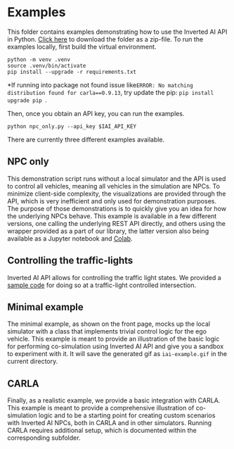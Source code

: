 # Examples

This folder contains examples demonstrating how to use the Inverted AI API in Python. [Click here](https://download-directory.github.io/?url=https://github.com/inverted-ai/invertedai/tree/master/examples) to download the folder as a zip-file.
To run the examples locally, first build the virtual environment.
```commandline
python -m venv .venv
source .venv/bin/activate
pip install --upgrade -r requirements.txt
```
*If running into package not found issue like`ERROR: No matching distribution found for carla==0.9.13`, try update 
the pip: `pip install upgrade pip `.  

Then, once you obtain an API key, you can run the examples.
```commandline
python npc_only.py --api_key $IAI_API_KEY
```
There are currently three different examples available.

## NPC only

This demonstration script runs without a local simulator and the API is used to control
all vehicles, meaning all vehicles in the simulation are NPCs. To minimize client-side
complexity, the visualizations are provided through the API, which is very inefficient
and only used for demonstration purposes. The purpose of those demonstrations is to
quickly give you an idea for how the underlying NPCs behave. This example is available
in a few different versions, one calling the underlying REST API directly, and others
using the wrapper provided as a part of our library, the latter version also being
available as a Jupyter notebook and
[Colab](https://colab.research.google.com/github/inverted-ai/invertedai-drive/blob/develop/examples/npc_only_colab.ipynb).

## Controlling the traffic-lights
Inverted AI API allows for controlling the traffic light states. 
We provided a [sample code](https://colab.research.google.com/github/inverted-ai/invertedai-drive/blob/develop/examples/npc_only_with_traffic_lights_REST.py)
for doing so at a traffic-light controlled intersection.

## Minimal example

The minimal example, as shown on the front page, mocks up the local simulator with
a class that implements trivial control logic for the ego vehicle. This example is
meant to provide an illustration of the basic logic for performing co-simulation
using Inverted AI API and give you a sandbox to experiment with it. It will save 
the generated gif as `iai-example.gif` in the current directory.

## CARLA

Finally, as a realistic example, we provide a basic integration with CARLA.
This example is meant to provide a comprehensive illustration of co-simulation logic
and to be a starting point for creating custom scenarios with Inverted AI NPCs,
both in CARLA and in other simulators. Running CARLA requires additional setup,
which is documented within the corresponding subfolder.

